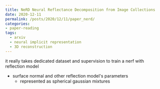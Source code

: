 ```yaml
---
title: NeRD Neural Reflectance Decomposition from Image Collections
date: 2020-12-11
permalink: /posts/2020/12/11/paper_nerd/
categories:
- paper-reading
tags:
  - arxiv
  - neural implicit representation
  - 3D reconstruction
---
```


it really takes dedicated dataset and supervision to train a nerf with reflection model
- surface normal and other reflection model's parameters
  - represented as spherical gaussian mixtures 